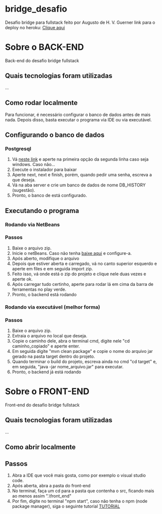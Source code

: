 # bridge_desafio
Desafio bridge para fullstack feito por Augusto de H. V. Guerner
link para o deploy no heroku: <a href="https://frontend-bridge-heroku.herokuapp.com/">Clique aqui</a>

# Sobre o BACK-END
Back-end do desafio bridge fullstack

## Quais tecnologias foram utilizadas

...

## Como rodar localmente
Para funcionar, é necessário configurar o banco de dados antes de mais nada. Depois disso, basta executar o programa via IDE ou via executável.

## Configurando o banco de dados

### Postgresql
1. Vá <a href="#">neste link</a> e aperte na primeira opção da segunda linha caso seja windows. Caso não...
2. Execute o instalador para baixar
3. Aperte next, next e finish, porém, quando pedir uma senha, escreva a que deseja.
4. Vá na aba server e crie um banco de dados de nome DB_HISTORY (sugestão).
5. Pronto, o banco de está configurado.


## Executando o programa

### Rodando via NetBeans
### Passos
1. Baixe o arquivo zip.
2. Inicie o netBeans. Caso não tenha <a href="#">baixe aqui</a> e configure-a.
3. Após aberto, modifique o arquivo 
3. Depois que estiver aberta e carregado, vá no canto superior esquerdo e aperte em files e em seguida import zip.
4. Feito isso, vá onde está o zip do projeto e clique nele duas vezes e aperte ok.
5. Após carregar tudo certinho, aperte para rodar lá em cima da barra de ferramentas no play verde.
6. Pronto, o backend está rodando

### Rodando via executável (melhor forma)
### Passos
1. Baixe o arquivo zip. 
2. Extraia o arquivo no local que deseja.
3. Copie o caminho dele, abra o terminal cmd, digite nele "cd caminho_copiado" e aperte enter.
4. Em seguida digite "mvn clean package" e copie o nome do arquivo jar gerado na pasta target dentro do projeto.
5. Quando terminar o build do projeto, escreva ainda no cmd "cd target" e, em seguida, "java -jar nome_arquivo.jar" para executar.
6. Pronto, o backend já está rodando


# Sobre o FRONT-END
Front-end do desafio bridge fullstack

## Quais tecnologias foram utilizadas

...

## Como abrir localmente 
## Passos
1. Abra a IDE que você mais gosta, como por exemplo o visual studio code.
2. Após aberta, abra a pasta do front-end
3. No terminal, faça um cd para a pasta que contenha o src, ficando mais ao menos assim ".\front_end"
4. Por fim, digite no terminal "npm start", caso não tenha o npm (node package manager), siga o seguinte tutorial <a href="[[#](https://phoenixnap.com/kb/install-node-js-npm-on-windows)](https://dicasdejavascript.com.br/instalacao-do-nodejs-e-npm-no-windows-passo-a-passo/)">TUTORIAL</a>

